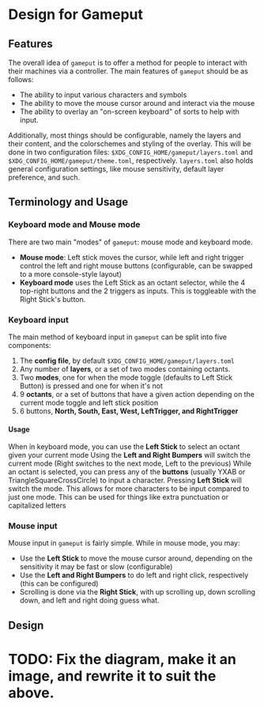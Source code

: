 # Design for Gameput

## Features

The overall idea of `gameput` is to offer a method for people to interact with their machines via a controller.
The main features of `gameput` should be as follows:

- The ability to input various characters and symbols
- The ability to move the mouse cursor around and interact via the mouse
- The ability to overlay an "on-screen keyboard" of sorts to help with input.

Additionally, most things should be configurable, namely the layers and their content, and the colorschemes and styling of the overlay. This will be done
in two configuration files: `$XDG_CONFIG_HOME/gameput/layers.toml` and `$XDG_CONFIG_HOME/gameput/theme.toml`, respectively. `layers.toml` also holds general configuration settings, like mouse sensitivity, default layer preference, and such.


## Terminology and Usage

### Keyboard mode and Mouse mode

There are two main "modes" of `gameput`: mouse mode and keyboard mode.

- **Mouse mode**: Left stick moves the cursor, while left and right trigger control the left and right mouse buttons (configurable, can be swapped to a more console-style layout)
- **Keyboard mode** uses the Left Stick as an octant selector, while the 4 top-right buttons and the 2 triggers as inputs. 
This is toggleable with the Right Stick's button.


### Keyboard input

The main method of keyboard input in `gameput` can be split into five components:

1. The **config file**, by default `$XDG_CONFIG_HOME/gameput/layers.toml`
2. Any number of **layers**, or a set of two modes containing octants.
3. Two **modes**, one for when the mode toggle (defaults to Left Stick Button) is pressed and one for when it's not
4. 9 **octants**, or a set of buttons that have a given action depending on the current mode toggle and left stick position
5. 6 buttons, **North, South, East, West, LeftTrigger, and RightTrigger**

#### Usage

When in keyboard mode, you can use the **Left Stick** to select an octant given your current mode
Using the **Left and Right Bumpers** will switch the current mode (Right switches to the next mode, Left to the previous)
While an octant is selected, you can press any of the **buttons** (usually YXAB or TriangleSquareCrossCircle) to input a character. 
Pressing **Left Stick** will switch the mode. This allows for more characters to be input compared to just one mode. This can be used for things like extra punctuation or capitalized letters

### Mouse input

Mouse input in `gameput` is fairly simple. While in mouse mode, you may:

- Use the **Left Stick** to move the mouse cursor around, depending on the sensitivity it may be fast or slow (configurable)
- Use the **Left and Right Bumpers** to do left and right click, respectively (this can be configured)
- Scrolling is done via the **Right Stick**, with up scrolling up, down scrolling down, and left and right doing guess what.

## Design

# TODO: Fix the diagram, make it an image, and rewrite it to suit the above.

